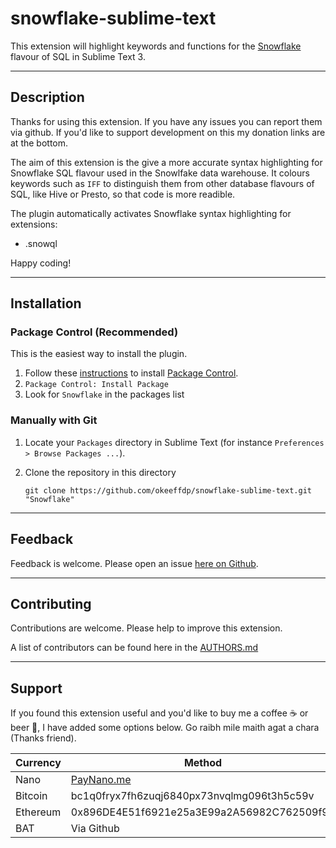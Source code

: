 # snowflake-sublime-text

This extension will highlight keywords and functions for the [Snowflake](https://www.snowflake.com/) flavour of SQL in Sublime Text 3.

---


## Description

Thanks for using this extension. If you have any issues you can report them via github. If you'd like to support development on this my donation links are at the bottom.

The aim of this extension is the give a more accurate syntax highlighting for Snowflake SQL flavour used in the Snowlfake data warehouse. It colours keywords such as `IFF` to distinguish them from other database flavours of SQL, like Hive or Presto, so that code is more readible.

The plugin automatically activates Snowflake syntax highlighting for extensions:

 * .snowql

Happy coding!

---

## Installation

### Package Control (Recommended)

This is the easiest way to install the plugin.

1. Follow these [instructions](https://packagecontrol.io/installation) to install [Package Control](https://packagecontrol.io/).
2. `Package Control: Install Package`
3. Look for `Snowflake` in the packages list


### Manually with Git

1. Locate your `Packages` directory in Sublime Text (for instance `Preferences > Browse Packages ...`).
2. Clone the repository in this directory

     `git clone https://github.com/okeeffdp/snowflake-sublime-text.git "Snowflake"`

---

## Feedback

Feedback is welcome. Please open an issue [here on Github](https://github.com/okeeffdp/snowflake-sublime-text/issues).

---

## Contributing

Contributions are welcome. Please help to improve this extension.

A list of contributors can be found here in the [AUTHORS.md](./AUTHORS.md)

---

## Support

If you found this extension useful and you'd like to buy me a coffee ☕ or beer 🍺, I have added some options below.
Go raibh mile maith agat a chara (Thanks friend).

| Currency | Method |
| ------ | ----- |
| Nano | [PayNano.me](https://paynano.me/nano_1ry8urb6sdoeri6hcsdtrok518i6ybtnqtxf9d7hnyer6tr3xxpwj3gk6hyg) |
| Bitcoin | bc1q0fryx7fh6zuqj6840px73nvqlmg096t3h5c59v |
| Ethereum | 0x896DE4E51f6921e25a3E99a2A56982C762509f9B |
| BAT | Via Github |
